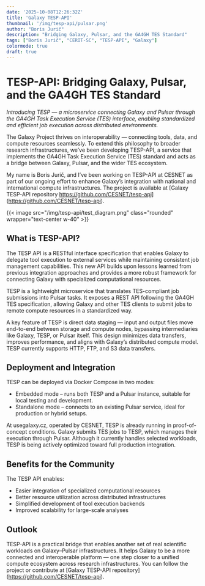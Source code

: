 ```yaml
---
date: '2025-10-08T12:26:32Z'
title: 'Galaxy TESP-API'
thumbnail: '/img/tesp-api/pulsar.png'
author: "Boris Jurič"
description: "Bridging Galaxy, Pulsar, and the GA4GH TES Standard"
tags: ["Boris Jurič", "CERIT-SC", "TESP-API", "Galaxy"]
colormode: true
draft: true
---
```


# TESP-API: Bridging Galaxy, Pulsar, and the GA4GH TES Standard

*Introducing TESP — a microservice connecting Galaxy and Pulsar through the GA4GH Task Execution Service (TES) interface, enabling standardized and efficient job execution across distributed environments.*

The Galaxy Project thrives on interoperability — connecting tools, data, and compute resources seamlessly. To extend this philosophy to broader research infrastructures, we’ve been developing TESP-API, a service that implements the GA4GH Task Execution Service (TES) standard and acts as a bridge between Galaxy, Pulsar, and the wider TES ecosystem.

My name is Boris Jurič, and I’ve been working on TESP-API at CESNET as part of our ongoing effort to enhance Galaxy’s integration with national and international compute infrastructures. The project is available at [Galaxy TESP-API repository https://github.com/CESNET/tesp-api] (https://github.com/CESNET/tesp-api).

{{< image src="/img/tesp-api/test_diagram.png" class="rounded" wrapper="text-center w-40" >}}

## What is TESP-API?

The TESP API is a RESTful interface specification that enables Galaxy to delegate tool execution to external services while maintaining consistent job management capabilities. This new API builds upon lessons learned from previous integration approaches and provides a more robust framework for connecting Galaxy with specialized computational resources.

TESP is a lightweight microservice that translates TES-compliant job submissions into Pulsar tasks. It exposes a REST API following the GA4GH TES specification, allowing Galaxy and other TES clients to submit jobs to remote compute resources in a standardized way.

A key feature of TESP is direct data staging — input and output files move end-to-end between storage and compute nodes, bypassing intermediaries like Galaxy, TESP, or Pulsar itself. This design minimizes data transfers, improves performance, and aligns with Galaxy’s distributed compute model. TESP currently supports HTTP, FTP, and S3 data transfers.



## Deployment and Integration

TESP can be deployed via Docker Compose in two modes:

 - Embedded mode – runs both TESP and a Pulsar instance, suitable for local testing and development.
 - Standalone mode – connects to an existing Pulsar service, ideal for production or hybrid setups.

At usegalaxy.cz, operated by CESNET, TESP is already running in proof-of-concept conditions. Galaxy submits TES jobs to TESP, which manages their execution through Pulsar. Although it currently handles selected workloads, TESP is being actively optimized toward full production integration.


## Benefits for the Community

The TESP API enables:
- Easier integration of specialized computational resources
- Better resource utilization across distributed infrastructures
- Simplified development of tool execution backends
- Improved scalability for large-scale analyses



## Outlook

TESP-API is a practical bridge that enables another set of real scientific workloads on Galaxy–Pulsar infrastructures. It helps Galaxy to be a more connected and interoperable platform — one step closer to a unified compute ecosystem across research infrastructures. You can follow the project or contribute at [Galaxy TESP-API repository] (https://github.com/CESNET/tesp-api).


